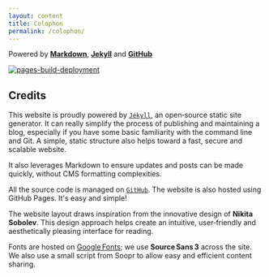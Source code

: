 ```yaml
---
layout: content
title: Colophon
permalink: /colophon/
---
```


  



  

Powered by [**Markdown**](https://commonmark.org/help/), [**Jekyll**](https://github.com/jekyll/jekyll) and [**GitHub**](https://github.com/talkxo/rishiraj-blog-machine)

[![pages-build-deployment](https://github.com/talkxo/rishiraj-blog-machine/actions/workflows/pages/pages-build-deployment/badge.svg?branch=main)](https://github.com/talkxo/rishiraj-blog-machine/actions/workflows/pages/pages-build-deployment)

## Credits

This website is proudly powered by [`Jekyll`](https://jekyllrb.com/), an open‑source static site generator. It can really simplify the process of publishing and maintaining a blog, especially if you have some basic familiarity with the command line and Git. A simple, static structure also helps toward a fast, secure and scalable website.

It also leverages Markdown to ensure updates and posts can be made quickly, without CMS formatting complexities.

All the source code is managed on [`GitHub`](https://pages.github.com/). The website is also hosted using GitHub Pages. It's easy and simple!

The website layout draws inspiration from the innovative design of **Nikita Sobolev**. This design approach helps create an intuitive, user‑friendly and aesthetically pleasing interface for reading.

Fonts are hosted on [Google Fonts](https://fonts.google.com/); we use **Source Sans 3** across the site. We also use a small script from Soopr to allow easy and efficient content sharing.
